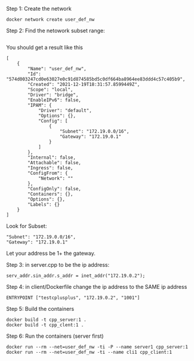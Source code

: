 Step 1: Create the network 
```
docker network create user_def_nw      
```
Step 2: Find the netowork subset range:
```

```

You should get a result like this
```
[
    {
        "Name": "user_def_nw",
        "Id": "574d003247cd0e63027e0c91d874585bd5c0df664ba8964ee83ddd4c57c405b9",
        "Created": "2021-12-19T18:31:57.8599449Z",
        "Scope": "local",
        "Driver": "bridge",
        "EnableIPv6": false,
        "IPAM": {
            "Driver": "default",
            "Options": {},
            "Config": [
                {
                    "Subnet": "172.19.0.0/16",
                    "Gateway": "172.19.0.1"
                }
            ]
        },
        "Internal": false,
        "Attachable": false,
        "Ingress": false,
        "ConfigFrom": {
            "Network": ""
        },
        "ConfigOnly": false,
        "Containers": {},
        "Options": {},
        "Labels": {}
    }
]
```

Look for Subset:
```
"Subnet": "172.19.0.0/16",
"Gateway": "172.19.0.1"
```
Let your address be 1+ the gateway.

Step 3: in server.cpp to be the ip address:
```
serv_addr.sin_addr.s_addr = inet_addr("172.19.0.2");
```

Step 4: in client/Dockerfile change the ip address to the SAME ip address 
```
ENTRYPOINT ["testcplusplus", "172.19.0.2", "1001"]
```


Step 5: Build the containers
```
docker build -t cpp_server:1 . 
docker build -t cpp_clent:1 . 
```

Step 6: Run the containers (server first)
```
docker run --rm --net=user_def_nw -ti -P --name server1 cpp_server:1   
docker run --rm --net=user_def_nw -ti --name cli1 cpp_client:1
```
